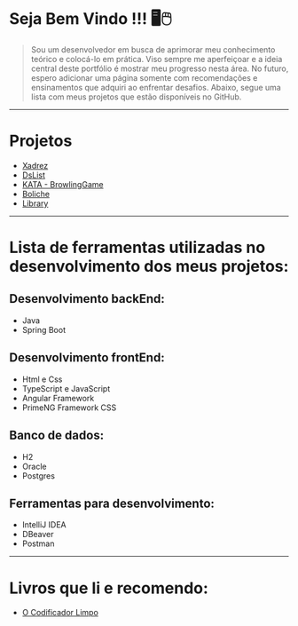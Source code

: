 # Seja Bem Vindo !!! 🖥🖱

> Sou um desenvolvedor em busca de aprimorar meu conhecimento teórico e colocá-lo em prática. Viso sempre me aperfeiçoar e a ideia central deste portfólio é mostrar meu progresso nesta área. No futuro, espero adicionar uma página somente com recomendações e ensinamentos que adquiri ao enfrentar desafios. Abaixo, segue uma lista com meus projetos que estão disponíveis no GitHub.

--------------------------------------------------

# Projetos

* [Xadrez](https://github.com/Tiago-Balbino/Projeto-de-Xadrez)
* [DsList](https://github.com/Tiago-Balbino/DsList)
* [KATA - BrowlingGame](https://github.com/Tiago-Balbino/BowlingGame)
* [Boliche](https://github.com/Tiago-Balbino/Boliche)
* [Library](https://github.com/Tiago-Balbino/Library)


-------------------------------------------------

# Lista de ferramentas utilizadas no desenvolvimento dos meus projetos:

## Desenvolvimento backEnd:

* Java
* Spring Boot

## Desenvolvimento frontEnd: 

* Html e Css
* TypeScript e JavaScript
* Angular Framework
* PrimeNG Framework CSS

## Banco de dados: 

* H2
* Oracle
* Postgres

## Ferramentas para desenvolvimento: 

* IntelliJ IDEA
* DBeaver
* Postman

-------------------------------------------------

# Livros que li e recomendo: 

* [O Codificador Limpo](https://www.amazon.com.br/codificador-limpo-conduta-programadores-profissionais/dp/8576086476/ref=sr_1_1_sspa?keywords=o+codificador+limpo&qid=1683750836&sprefix=O+Codifica%2Caps%2C250&sr=8-1-spons&psc=1&spLa=ZW5jcnlwdGVkUXVhbGlmaWVyPUE3SDUwWEFNRUZVUEomZW5jcnlwdGVkSWQ9QTA0NTM2NzczUEFER01YUTA0VlpXJmVuY3J5cHRlZEFkSWQ9QTA0MTAyMDAxRENROVJDOVQ1WUM5JndpZGdldE5hbWU9c3BfYXRmJmFjdGlvbj1jbGlja1JlZGlyZWN0JmRvTm90TG9nQ2xpY2s9dHJ1ZQ==)
